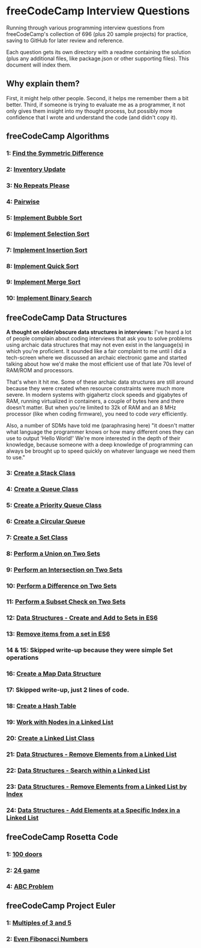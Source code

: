 # freeCodeCamp Interview Questions
Running through various programming interview questions from freeCodeCamp's collection of 696 (plus 20 sample projects) for practice, saving to GitHub for later review and reference.

Each question gets its own directory with a readme containing the solution (plus any additional files, like package.json or other supporting files). This document will index them.

## Why explain them?

First, it might help other people. Second, it helps me remember them a bit better. Third, if someone is trying to evaluate me as a programmer, it not only gives them insight into my thought process, but possibly more confidence that I wrote and understand the code (and didn't copy it).

## freeCodeCamp Algorithms
### 1: [Find the Symmetric Difference](./Algorithms%20-%20Find%20the%20Symmetric%20Difference)
### 2: [Inventory Update](./Algorithms%20-%20Inventory%20Update)
### 3: [No Repeats Please](./Algorithms%20-%20No%20Repeats%20Please)
### 4: [Pairwise](./Algorithms%20-%20Pairwise)
### 5: [Implement Bubble Sort](./Algorithms%20-%20Implement%20Bubble%20Sort)
### 6: [Implement Selection Sort](./Algorithms%20-%20Implement%20Selection%20Sort)
### 7: [Implement Insertion Sort](./Algorithms%20-%20Implement%20Insertion%20Sort)
### 8: [Implement Quick Sort](./Algorithms%20-%20Implement%20Quick%20Sort)
### 9: [Implement Merge Sort](./Algorithms%20-%20Implement%20Merge%20Sort)
### 10: [Implement Binary Search](./Algorithms%20-%20Implement%20Binary%20Search)

## freeCodeCamp Data Structures

**A thought on older/obscure data structures in interviews:** I've heard a lot of people complain about coding interviews that ask you to solve problems using archaic data structures that may not even exist in the language(s) in which you're proficient. It sounded like a fair complaint to me until I did a tech-screen where we discussed an archaic electronic game and started talking about how we'd make the most efficient use of that late 70s level of RAM/ROM and processors.

That's when it hit me. Some of these archaic data structures are still around because they were created when resource constraints were much more severe. In modern systems with gigahertz clock speeds and gigabytes of RAM, running virtualized in containers, a couple of bytes here and there doesn't matter. But when you're limited to 32k of RAM and an 8 MHz processor (like when coding firmware), you need to code *very* efficiently.

Also, a number of SDMs have told me (paraphrasing here) "it doesn't matter what language the programmer knows or how many different ones they can use to output 'Hello World!' We're more interested in the depth of their knowledge, because someone with a deep knowledge of programming can always be brought up to speed quickly on whatever language we need them to use."

### 3: [Create a Stack Class](./Data%20Structures%20-%20Create%20a%20Stack%20Class) 
### 4: [Create a Queue Class](./Data%20Structures%20-%20Create%20a%20Queue%20Class)
### 5: [Create a Priority Queue Class](./Data%20Structures%20-%20Create%20a%20Priority%20Queue%20Class)
### 6: [Create a Circular Queue](./Data%20Structures%20-%20Create%20a%20Circular%20Queue)
### 7: [Create a Set Class](./Data%20Structures%20-%20Create%20a%20Set%20Class)
### 8: [Perform a Union on Two Sets](./Data%20Structures%20-%20Perform%20a%20Union%20on%20Two%20Sets)
### 9: [Perform an Intersection on Two Sets](./Data%20Structures%20-%20Perform%20an%20Intersection%20on%20Two%20Sets%20of%20Data)
### 10: [Perform a Difference on Two Sets](./Data%20Structures%20-%20Perform%20a%20Difference%20on%20Two%20Sets%20of%20Data)
### 11: [Perform a Subset Check on Two Sets](./Data%20Structures%20-%20Perform%20a%20Subset%20Check%20on%20Two%20Sets%20of%20Data)
### 12: [Data Structures - Create and Add to Sets in ES6](./Data%20Structures%20-%20Create%20and%20Add%20to%20Sets%20in%20ES6)
### 13: [Remove items from a set in ES6](Data%20Structures%20-%20Remove%20items%20from%20a%20set%20in%20ES6)
### 14 & 15: Skipped write-up because they were simple Set operations
### 16: [Create a Map Data Structure](./Data%20Structures%20-%20Create%20a%20Map%20Data%20Structure)
### 17: Skipped write-up, just 2 lines of code.
### 18: [Create a Hash Table](./Data%20Structures%20-%20Create%20a%20Hash%20Table)
### 19: [Work with Nodes in a Linked List](./Data%20Structures%20-%20Work%20with%20Nodes%20in%20a%20Linked%20List)
### 20: [Create a Linked List Class](./Data%20Structures%20-%20Create%20a%20Linked%20List%20Class)
### 21: [Data Structures - Remove Elements from a Linked List](./Data%20Structures%20-%20Remove%20Elements%20from%20a%20Linked%20List)
### 22: [Data Structures - Search within a Linked List](./Data%20Structures%20-%20Search%20within%20a%20Linked%20List)
### 23: [Data Structures - Remove Elements from a Linked List by Index](./Data%20Structures%20-%20Remove%20Elements%20from%20a%20Linked%20List%20by%20Index)
### 24: [Data Structures - Add Elements at a Specific Index in a Linked List](./Data%20Structures%20-%20Add%20Elements%20at%20a%20Specific%20Index%20in%20a%20Linked%20List)

## freeCodeCamp Rosetta Code
### 1: [100 doors](./Rosetta%20Code%20-%20100%20doors)
### 2: [24 game](./Rosetta%20Code%20-%2024%20game)
### 4: [ABC Problem](./Rosetta%20Code%20-%20ABC%20Problem)

## freeCodeCamp Project Euler
### 1: [Multiples of 3 and 5](./Project%20Euler%20-%20Multiples%20of%203%20and%205)
### 2: [Even Fibonacci Numbers](Project%20Euler%20-%20Even%20Fibonacci%20Numbers)